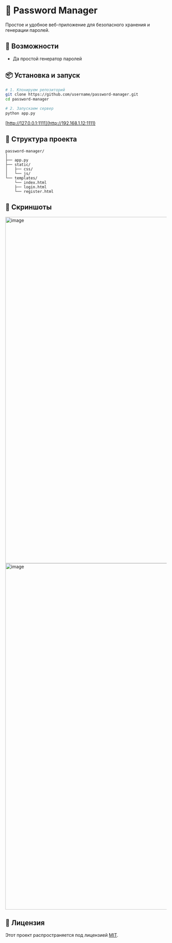 # 🔐 Password Manager

Простое и удобное веб-приложение для безопасного хранения и генерации
паролей.

## 🚀 Возможности

-   Да простой генератор паролей

## 📦 Установка и запуск

``` bash
# 1. Клонируем репозиторий
git clone https://github.com/username/password-manager.git
cd password-manager

# 2. Запускаем сервер
python app.py

```
[http://127.0.0.1:1111](http://192.168.1.12:1111)

## 🧪 Структура проекта

    password-manager/
    │
    ├── app.py     
    ├── static/              
    │   ├── css/
    │   └── js/
    └── templates/          
        └── index.html
        ├── login.html
        └── register.html

## 📸 Скриншоты
<img width="1920" height="1080" alt="image" src="https://github.com/user-attachments/assets/e4e65368-c85e-4eb4-bb6b-e12030d10b31" />
<img width="1920" height="1080" alt="image" src="https://github.com/user-attachments/assets/a5234624-1139-402c-af31-fb9e2a3aeb83" />

## 📝 Лицензия

Этот проект распространяется под лицензией [MIT](LICENSE).




